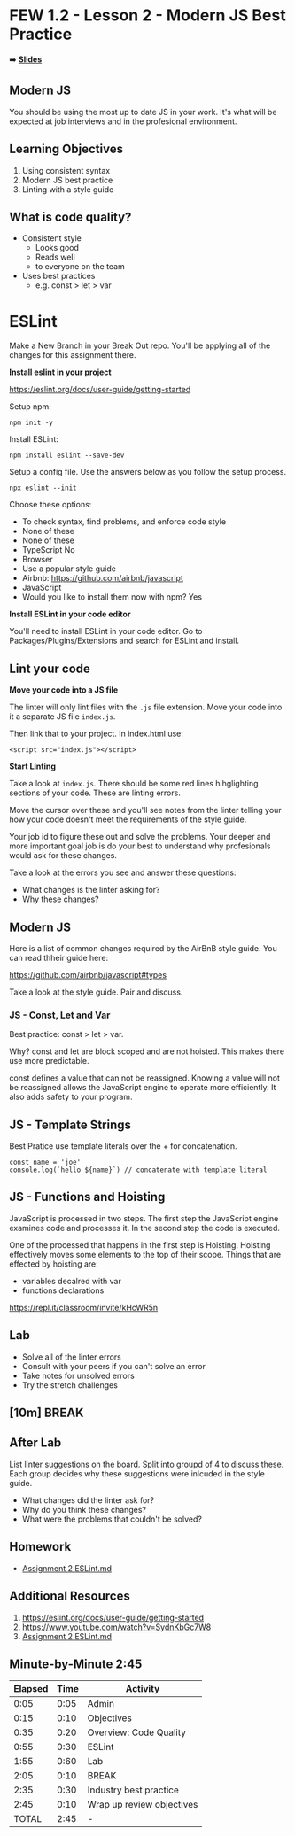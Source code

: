 <!-- .slide: data-background="./Images/header.svg" data-background-repeat="none" data-background-size="40% 40%" data-background-position="center 10%" class="header" -->
# FEW 1.2 - Lesson 2 - Modern JS Best Practice

<!-- Put a link to the slides so that students can find them -->

➡️ [**Slides**](/Syllabus-Template/Slides/Lesson1.html ':ignore')

<!-- > -->

## Modern JS 

You should be using the most up to date JS in your work. It's what will be expected at job interviews and in the profesional environment. 

<!-- > -->

## Learning Objectives

1. Using consistent syntax
1. Modern JS best practice
1. Linting with a style guide

<!-- > -->

## What is code quality? 

<!-- > -->

- Consistent style 
  - Looks good 
  - Reads well 
  - to everyone on the team
- Uses best practices 
  - e.g. const > let > var

<!-- > -->

# ESLint

Make a New Branch in your Break Out repo. You'll be applying all of the changes for this assignment there. 

**Install eslint in your project**

https://eslint.org/docs/user-guide/getting-started

Setup npm:

```
npm init -y
```

Install ESLint:

```
npm install eslint --save-dev
```

Setup a config file. Use the answers below as you follow the setup process. 

```
npx eslint --init
```

Choose these options: 

- To check syntax, find problems, and enforce code style
- None of these
- None of these
- TypeScript No
- Browser
- Use a popular style guide 
- Airbnb: https://github.com/airbnb/javascript 
- JavaScript
- Would you like to install them now with npm? Yes

**Install ESLint in your code editor**

You'll need to install ESLint in your code editor. Go to Packages/Plugins/Extensions and search for ESLint and install. 

<!-- v -->

## Lint your code

**Move your code into a JS file**

The linter will only lint files with the `.js` file extension. Move your code into it a separate JS file `index.js`. 

Then link that to your project. In index.html use: 

`<script src="index.js"></script>`

**Start Linting**

Take a look at `index.js`. There should be some red lines hihglighting sections of your code. These are linting errors. 

Move the cursor over these and you'll see notes from the linter telling your how your code doesn't meet the requirements of the style guide. 

Your job id to figure these out and solve the problems. Your deeper and more important goal job is do your best to understand why profesionals would ask for these changes. 

Take a look at the errors you see and answer these questions: 

- What changes is the linter asking for? 
- Why these changes?

<!-- v -->

## Modern JS 

Here is a list of common changes required by the AirBnB style guide. You can read thheir guide here: 

https://github.com/airbnb/javascript#types

Take a look at the style guide. Pair and discuss.

<!-- > -->

### JS - Const, Let and Var

Best practice: const > let > var. 

Why? const and let are block scoped and are not hoisted. This makes there use more predictable. 

const defines a value that can not be reassigned. Knowing a value will not be reassigned allows the JavaScript engine to operate more efficiently. It also adds safety to your program. 

## JS - Template Strings 

Best Pratice use template literals over the + for concatenation. 

```JS
const name = 'joe'
console.log(`hello ${name}`) // concatenate with template literal
```

## JS - Functions and Hoisting

JavaScript is processed in two steps. The first step the JavaScript engine examines code and processes it. In the second step the code is executed. 

One of the processed that happens in the first step is Hoisting. Hoisting effectively moves some elements to the top of their scope. Things that are effected by hoisting are:

- variables decalred with var
- functions declarations

https://repl.it/classroom/invite/kHcWR5n

<!-- v -->

## Lab

- Solve all of the linter errors
- Consult with your peers if you can't solve an error
- Take notes for unsolved errors
- Try the stretch challenges 

<!-- > -->

<!-- .slide: data-background="#087CB8" -->
## [**10m**] BREAK

<!-- > -->

## After Lab

List linter suggestions on the board. Split into groupd of 4 to discuss these. Each group decides why these suggestions were inlcuded in the style guide. 

- What changes did the linter ask for? 
- Why do you think these changes? 
- What were the problems that couldn't be solved?

<!-- > -->

## Homework

- [Assignment 2 ESLint.md](Assignments/Assignment-2-EsLint.md)

<!-- > -->

## Additional Resources

1. https://eslint.org/docs/user-guide/getting-started
1. https://www.youtube.com/watch?v=SydnKbGc7W8
1. [Assignment 2 ESLint.md](Assignments/Assignment-2-EsLint.md)

<!-- > -->

## Minute-by-Minute 2:45

| **Elapsed** | **Time**  | **Activity**              |
| ----------- | --------- | ------------------------- |
| 0:05        | 0:05      | Admin                     |
| 0:15        | 0:10      | Objectives                |
| 0:35        | 0:20      | Overview: Code Quality    |
| 0:55        | 0:30      | ESLint                    |
| 1:55        | 0:60      | Lab                       |
| 2:05        | 0:10      | BREAK                     |
| 2:35        | 0:30      | Industry best practice    |
| 2:45        | 0:10      | Wrap up review objectives |
| TOTAL       | 2:45      | -                         |

